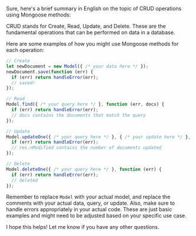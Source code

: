 Sure, here's a brief summary in English on the topic of CRUD operations using Mongoose methods:

CRUD stands for Create, Read, Update, and Delete. These are the fundamental operations that can be performed on data in a database. 

Here are some examples of how you might use Mongoose methods for each operation:

```javascript
// Create
let newDocument = new Model({ /* your data here */ });
newDocument.save(function (err) {
  if (err) return handleError(err);
  // saved!
});

// Read
Model.find({ /* your query here */ }, function (err, docs) {
  if (err) return handleError(err);
  // docs contains the documents that match the query
});

// Update
Model.updateOne({ /* your query here */ }, { /* your update here */ }, function(err, res) {
  if (err) return handleError(err);
  // res.nModified contains the number of documents updated
});

// Delete
Model.deleteOne({ /* your query here */ }, function (err) {
  if (err) return handleError(err);
  // deleted
});
```

Remember to replace `Model` with your actual model, and replace the comments with your actual data, query, or update. Also, make sure to handle errors appropriately in your actual code. These are just basic examples and might need to be adjusted based on your specific use case. 

I hope this helps! Let me know if you have any other questions.
